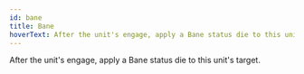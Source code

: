 ```yaml
---
id: bane
title: Bane
hoverText: After the unit's engage, apply a Bane status die to this unit's target.
---
```


After the unit's engage, apply a Bane status die to this unit's target.
